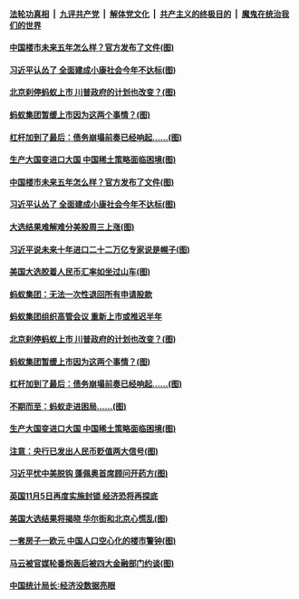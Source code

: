 ####  [法轮功真相](../../../../basic/blob/master/README.md?t=11051331) &nbsp;|&nbsp; [九评共产党](../../../../9ping.md/blob/master/README.md?t=11051331) &nbsp;|&nbsp; [解体党文化](../../../../jtdwh.md/blob/master/README.md?t=11051331)  &nbsp;|&nbsp; [共产主义的终极目的](../../../../gczydzjmd.md/blob/master/README.md?t=11051331) &nbsp;|&nbsp; [魔鬼在统治我们的世界](../../../../mgztzwmdsj.md/blob/master/README.md?t=11051331) 

#### [中国楼市未来五年怎么样？官方发布了文件(图)](../pages/p5/951486.md?t=11051331) 

#### [习近平认怂了 全面建成小康社会今年不达标(图)](../pages/p5/951487.md?t=11051331) 

#### [北京刹停蚂蚁上市 川普政府的计划也改变？(图)](../pages/p5/951469.md?t=11051331) 

#### [蚂蚁集团暂缓上市因为这两个事情？(图)](../pages/p5/951454.md?t=11051331) 

#### [杠杆加到了最后：债务崩塌前奏已经响起……(图)](../pages/p5/951395.md?t=11051331) 

#### [生产大国变进口大国 中国稀土策略面临困境(图)](../pages/p5/951389.md?t=11051331) 

#### [中国楼市未来五年怎么样？官方发布了文件(图)](../pages/p5/951486.md?t=11051331) 

#### [习近平认怂了 全面建成小康社会今年不达标(图)](../pages/p5/951487.md?t=11051331) 

#### [大选结果难解难分美股周三上涨(图)](../pages/p5/951511.md?t=11051331) 

#### [习近平说未来十年进口二十二万亿专家说是幌子(图)](../pages/p5/951506.md?t=11051331) 

#### [美国大选胶着人民币汇率如坐过山车(图)](../pages/p5/951495.md?t=11051331) 

#### [蚂蚁集团：无法一次性退回所有申请股款](../pages/p5/951477.md?t=11051331) 

#### [蚂蚁集团组织高管会议 重新上市或推迟半年](../pages/p5/951473.md?t=11051331) 

#### [北京刹停蚂蚁上市 川普政府的计划也改变？(图)](../pages/p5/951469.md?t=11051331) 

#### [蚂蚁集团暂缓上市因为这两个事情？(图)](../pages/p5/951454.md?t=11051331) 


#### [杠杆加到了最后：债务崩塌前奏已经响起……(图)](../pages/p5/951395.md?t=11051331) 

#### [不期而至：蚂蚁走进困局……(图)](../pages/p5/951394.md?t=11051331) 

#### [生产大国变进口大国 中国稀土策略面临困境(图)](../pages/p5/951389.md?t=11051331) 

#### [注意：央行已发出人民币贬值两大信号(图)](../pages/p5/951397.md?t=11051331) 

#### [习近平忧中美脱钩 蓬佩奥首席顾问开药方(图)](../pages/p5/951338.md?t=11051331) 

#### [英国11月5日再度实施封锁 经济恐将再探底](../pages/p5/951330.md?t=11051331) 

#### [美国大选结果将揭晓 华尔街和北京心慌乱(图)](../pages/p5/951328.md?t=11051331) 

#### [一套房子一欧元 中国人口空心化的楼市警钟(图)](../pages/p5/951250.md?t=11051331) 

#### [马云被官媒轮番炮轰后被四大金融部门约谈(图)](../pages/p5/951245.md?t=11051331) 

#### [中国统计局长∶经济没数据亮眼](../pages/p5/951286.md?t=11051331) 

